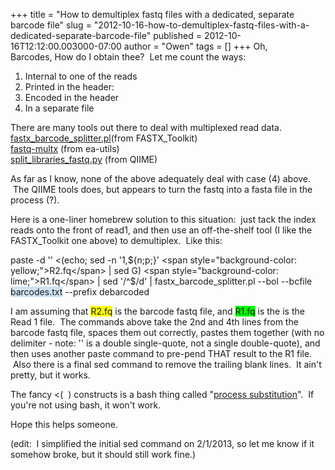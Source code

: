 +++
title = "How to demultiplex fastq files with a dedicated, separate barcode file"
slug = "2012-10-16-how-to-demultiplex-fastq-files-with-a-dedicated-separate-barcode-file"
published = 2012-10-16T12:12:00.003000-07:00
author = "Owen"
tags = []
+++
Oh, Barcodes, How do I obtain thee?  Let me count the ways:  
1) Internal to one of the reads  
2) Printed in the header:  
3) Encoded in the header  
4) In a separate file  
  
There are many tools out there to deal with multiplexed read data.  
[fastx\_barcode\_splitter.pl](http://hannonlab.cshl.edu/fastx_toolkit/commandline.html#fastx_barcode_splitter_usage)(from
FASTX\_Toolkit)  
[fastq-multx](http://code.google.com/p/ea-utils/wiki/FastqMultx) (from
ea-utils)  
[split\_libraries\_fastq.py](http://qiime.org/scripts/split_libraries_fastq.html)
(from QIIME)  
  
As far as I know, none of the above adequately deal with case (4) above.
 The QIIME tools does, but appears to turn the fastq into a fasta file
in the process (?).  
  
Here is a one-liner homebrew solution to this situation:  just tack the
index reads onto the front of read1, and then use an off-the-shelf tool
(I like the FASTX\_Toolkit one above) to demultiplex.  Like this:  
  
paste -d '' &lt;(echo; sed -n '1,${n;p;}' <span
style="background-color: yellow;">R2.fq</span> | sed G) <span
style="background-color: lime;">R1.fq</span> | sed '/^$/d' |
fastx\_barcode\_splitter.pl --bol --bcfile <span
style="background-color: #cfe2f3;">barcodes.txt</span> --prefix
debarcoded  

  

I am assuming that <span
style="background-color: yellow;">R2.fq</span> is the barcode fastq
file, and <span style="background-color: lime;">R1.fq</span> is the is
the Read 1 file.  The commands above take the 2nd and 4th lines from the
barcode fastq file, spaces them out correctly, pastes them together
(with no delimiter - note: '' is a double single-quote, not a single
double-quote), and then uses another paste command to pre-pend THAT
result to the R1 file.  Also there is a final sed command to remove the
trailing blank lines.  It ain't pretty, but it works.  
  
The fancy &lt;(  ) constructs is a bash thing called "[process
substitution](http://tldp.org/LDP/abs/html/process-sub.html)".  If
you're not using bash, it won't work.  
  
Hope this helps someone.  
  
(edit:  I simplified the initial sed command on 2/1/2013, so let me know
if it somehow broke, but it should still work fine.)
